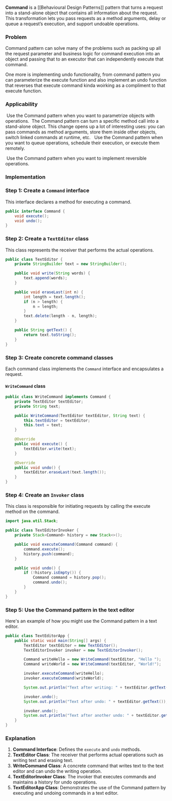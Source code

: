 
**Command** is a [[Behavioural Design Patterns]] pattern that turns a request into a stand-alone object that contains all information about the request. This transformation lets you pass requests as a method arguments, delay or queue a request’s execution, and support undoable operations.


### Problem

Command pattern can solve many of the problems such as packing up all the request parameter and business logic for command execution into an object and passing that to an executor that can independently execute that command.

One more is implementing undo functionality, from command pattern you can parameterize the execute function and also implement an undo function that reverses that execute command kinda woirking as a compliment to that execute function.

### Applicability

 Use the Command pattern when you want to parametrize objects with operations.
 The Command pattern can turn a specific method call into a stand-alone object. This change opens up a lot of interesting uses: you can pass commands as method arguments, store them inside other objects, switch linked commands at runtime, etc.
 
Use the Command pattern when you want to queue operations, schedule their execution, or execute them remotely.

 Use the Command pattern when you want to implement reversible operations.

### Implementation

### Step 1: Create a `Command` interface

This interface declares a method for executing a command.

```java
public interface Command {
    void execute();
    void undo();
}
```

### Step 2: Create a `TextEditor` class

This class represents the receiver that performs the actual operations.

```java
public class TextEditor {
    private StringBuilder text = new StringBuilder();

    public void write(String words) {
        text.append(words);
    }

    public void eraseLast(int n) {
        int length = text.length();
        if (n > length) {
            n = length;
        }
        text.delete(length - n, length);
    }

    public String getText() {
        return text.toString();
    }
}
```

### Step 3: Create concrete command classes

Each command class implements the `Command` interface and encapsulates a request.

#### `WriteCommand` class

```java
public class WriteCommand implements Command {
    private TextEditor textEditor;
    private String text;

    public WriteCommand(TextEditor textEditor, String text) {
        this.textEditor = textEditor;
        this.text = text;
    }

    @Override
    public void execute() {
        textEditor.write(text);
    }

    @Override
    public void undo() {
        textEditor.eraseLast(text.length());
    }
}
```

### Step 4: Create an `Invoker` class

This class is responsible for initiating requests by calling the execute method on the command.

```java
import java.util.Stack;

public class TextEditorInvoker {
    private Stack<Command> history = new Stack<>();

    public void executeCommand(Command command) {
        command.execute();
        history.push(command);
    }

    public void undo() {
        if (!history.isEmpty()) {
            Command command = history.pop();
            command.undo();
        }
    }
}
```

### Step 5: Use the Command pattern in the text editor

Here's an example of how you might use the Command pattern in a text editor.

```java
public class TextEditorApp {
    public static void main(String[] args) {
        TextEditor textEditor = new TextEditor();
        TextEditorInvoker invoker = new TextEditorInvoker();

        Command writeHello = new WriteCommand(textEditor, "Hello ");
        Command writeWorld = new WriteCommand(textEditor, "World!");

        invoker.executeCommand(writeHello);
        invoker.executeCommand(writeWorld);

        System.out.println("Text after writing: " + textEditor.getText());

        invoker.undo();
        System.out.println("Text after undo: " + textEditor.getText());

        invoker.undo();
        System.out.println("Text after another undo: " + textEditor.getText());
    }
}
```

### Explanation

1. **Command Interface**: Defines the `execute` and `undo` methods.
2. **TextEditor Class**: The receiver that performs actual operations such as writing text and erasing text.
3. **WriteCommand Class**: A concrete command that writes text to the text editor and can undo the writing operation.
4. **TextEditorInvoker Class**: The invoker that executes commands and maintains a history for undo operations.
5. **TextEditorApp Class**: Demonstrates the use of the Command pattern by executing and undoing commands in a text editor.

